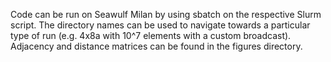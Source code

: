 Code can be run on Seawulf Milan by using sbatch on the respective Slurm script.
The directory names can be used to navigate towards a particular type of run (e.g. 4x8a with 10^7 elements with a custom broadcast).
Adjacency and distance matrices can be found in the figures directory.
